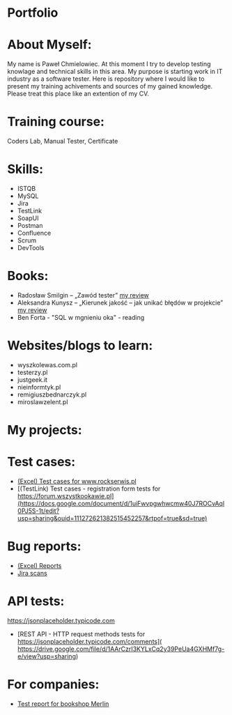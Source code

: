 # Portfolio
# About Myself:
My name is Paweł Chmielowiec. At this moment I try to develop testing knowlage and technical skills in this area. My purpose is starting work in IT industry as a software tester. Here is repository where I would like to present my training achivements and sources of my gained knowledge. Please treat this place like an extention of my CV.

# Training course:
Coders Lab, Manual Tester, Certificate 

# Skills:

- ISTQB 
- MySQL
- Jira 
- TestLink
- SoapUI 
- Postman
- Confluence
- Scrum
- DevTools

# Books:
- Radosław Smilgin – „Zawód tester” [ my review]( https://docs.google.com/document/d/e/2PACX-1vSbMxZfJYXAxKm62UjhD-tSIVHTDBDFi4V9wA8NlSya-RzrkxtAPk6b-3034XIW6z4wb5OEO8CtLEO5/pub)
- Aleksandra Kunysz – „Kierunek jakość – jak unikać błędów w projekcie” [ my review](https://docs.google.com/document/d/e/2PACX-1vSo35vez4BDS52A_CUV-xD9OYC_avi0K8_TqASjCdoV2TQn3lPa4i0rsu6C3ictvxse-9xdAOQBpc46/pub)
- Ben Forta - "SQL w mgnieniu oka" - reading

	
# Websites/blogs to learn:
- wyszkolewas.com.pl
- testerzy.pl
- justgeek.it
- nieinformtyk.pl
- remigiuszbednarczyk.pl
- miroslawzelent.pl

# My projects:

# Test cases:
  - [(Excel) Test cases for www.rockserwis.pl ](https://docs.google.com/spreadsheets/d/1510EOhqifJ-SZOBR3c7WogHXGU0xbkEZ/edit?usp=sharing&ouid=111272621382515452257&rtpof=true&sd=true)
  - [(TestLink) Test cases - registration form tests for https://forum.wszystkookawie.pl](https://docs.google.com/document/d/1uiFwvpgwhwcmw40J7ROCvAql0PJ5S-1t/edit?usp=sharing&ouid=111272621382515452257&rtpof=true&sd=true)

# Bug reports:
- [(Excel) Reports](https://docs.google.com/spreadsheets/d/1pP25litXSI9HZqvUDIhqbziLTyBawHif/edit?usp=sharing&ouid=111272621382515452257&rtpof=true&sd=true)
- [Jira scans](https://drive.google.com/file/d/1V7vC_Vlrn9xg0pgd-ZCsK89YUJWydiLU/view?usp=sharing)

# API tests:
https://jsonplaceholder.typicode.com
- [REST API - HTTP request methods tests for https://jsonplaceholder.typicode.com/comments]( https://drive.google.com/file/d/1AArCzrI3KYLxCq2y39PeUa4GXHMf7g-e/view?usp=sharing)

# For companies:
 - [Test report for bookshop Merlin](https://docs.google.com/document/d/1za3W7AaPdmceK8Wlkf1vX_Ams96y2krk/edit?usp=sharing&ouid=111272621382515452257&rtpof=true&sd=true)
